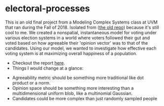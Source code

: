 # electoral-processes
This is an old final project from a Modeling Complex Systems class at UVM that ran during the Fall of 2018.
Isolated from ([the old repo](https://github.com/djberenberg/modeling-cplx-sys)) because it's still cool to me. 
We created a nonspatial, instantaneous model for voting under various election systems in a world where voters followed their gut and voted based on how agreeable their 'opinion vector' was to that of the candidates. 
Using our model, we wanted to investigate how effective each voting system is at maximizing overall happiness of a population.

- Checkout the report [here](report_showerter_dberenberg.pdf). 
- Things I would change at a glance:
 * Agreeability metric should be something more traditional like dot product or a norm.
 * Opinion space should be something more interesting than a multidimensional uniform blob, like a multinomial Gaussian. 
 * Candidates could be more complex than just randomly sampled people

